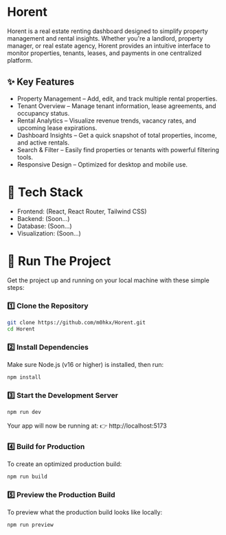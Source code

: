 # Horent

Horent is a real estate renting dashboard designed to simplify property management and rental insights. Whether you're a landlord, property manager, or real estate agency, Horent provides an intuitive interface to monitor properties, tenants, leases, and payments in one centralized platform.

## ✨ Key Features

- Property Management – Add, edit, and track multiple rental properties.
- Tenant Overview – Manage tenant information, lease agreements, and occupancy status.
- Rental Analytics – Visualize revenue trends, vacancy rates, and upcoming lease expirations.
- Dashboard Insights – Get a quick snapshot of total properties, income, and active rentals.
- Search & Filter – Easily find properties or tenants with powerful filtering tools.
- Responsive Design – Optimized for desktop and mobile use.

# 🚀 Tech Stack
- Frontend: (React, React Router, Tailwind CSS)
- Backend: (Soon...)
- Database: (Soon...)
- Visualization: (Soon...)

# 🔁 Run The Project
Get the project up and running on your local machine with these simple steps:

### 1️⃣ Clone the Repository
```bash
git clone https://github.com/m0hkx/Horent.git
cd Horent
```

### 2️⃣ Install Dependencies
Make sure Node.js (v16 or higher) is installed, then run:
```bash
npm install
```

### 3️⃣ Start the Development Server
```bash
npm run dev
```
Your app will now be running at:
👉 http://localhost:5173


### 4️⃣ Build for Production
To create an optimized production build:

```bash
npm run build
```

### 5️⃣ Preview the Production Build
To preview what the production build looks like locally:

```bash
npm run preview
```